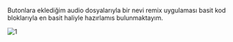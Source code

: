 Butonlara eklediğim audio dosyalarıyla bir nevi remix uygulaması basit kod bloklarıyla en basit haliyle hazırlamıs bulunmaktayım.

![1](https://user-images.githubusercontent.com/102283544/159873917-a4f1ed5a-d282-4282-9520-6edaaf4b9898.png)
